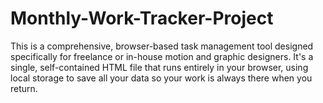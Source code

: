 # Monthly-Work-Tracker-Project
This is a comprehensive, browser-based task management tool designed specifically for freelance or in-house motion and graphic designers. It's a single, self-contained HTML file that runs entirely in your browser, using local storage to save all your data so your work is always there when you return. 

